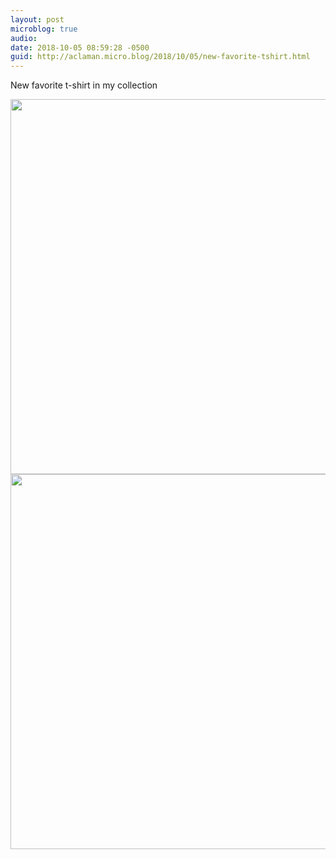 ```yaml
---
layout: post
microblog: true
audio: 
date: 2018-10-05 08:59:28 -0500
guid: http://aclaman.micro.blog/2018/10/05/new-favorite-tshirt.html
---
```

New favorite t-shirt in my collection

<img src="http://micro.alexclaman.com/uploads/2018/727ef8bf6b.jpg" width="600" height="600" /><img src="http://micro.alexclaman.com/uploads/2018/e91d6cdd12.jpg" width="600" height="600" />
